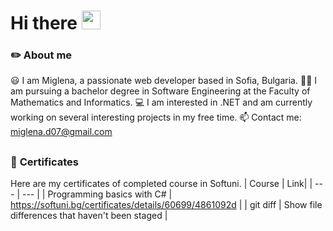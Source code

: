 # Hi there <img src="https://media.giphy.com/media/hvRJCLFzcasrR4ia7z/giphy.gif" width="30px">

### :pencil2: **About me**
:smiley: I am Miglena, a passionate web developer based in Sofia, Bulgaria. 
:woman_student:  I am pursuing a bachelor degree in Software Engineering at the Faculty of Mathematics and Informatics.
:computer: I am interested in .NET and am currently working on several interesting projects in my free time.
:mailbox: Contact me: miglena.d07@gmail.com

##

### :page_with_curl: **Certificates**
Here are my certificates of completed course in Softuni.
|    Course  | Link|
| --- | --- |
| Programming basics with C# | https://softuni.bg/certificates/details/60699/4861092d |
| git diff | Show file differences that haven't been staged |
